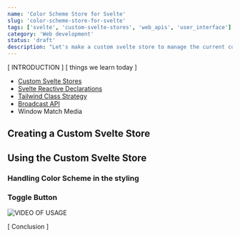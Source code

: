 ```yaml
---
name: 'Color Scheme Store for Svelte'
slug: 'color-scheme-store-for-svelte'
tags: ['svelte', 'custom-svelte-stores', 'web_apis', 'user_interface']
category: 'Web development'
status: 'draft'
description: "Let's make a custom svelte store to manage the current color scheme of our website, that is reactive in multiple tabs and windows"
---
```



[ INTRODUCTION ]
[ things we learn today ]

- [Custom Svelte Stores](https://svelte.dev/tutorial/custom-stores)
- [Svelte Reactive Declarations](https://svelte.dev/tutorial/reactive-declarations)
- [Tailwind Class Strategy](https://tailwindcss.com/docs/dark-mode#toggling-dark-mode-manually)
- [Broadcast API](https://developer.mozilla.org/en-US/docs/Web/API/Broadcast_Channel_API)
- Window Match Media

## Creating a Custom Svelte Store

## Using the Custom Svelte Store

### Handling Color Scheme in the styling
### Toggle Button

![VIDEO OF USAGE]()

[ Conclusion ]